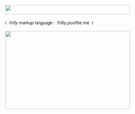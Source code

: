 <img width="400" height="30" src="https://middlepot.com/img/lacey.png">\
  \
 ‌ ‌ ‌ ‌ ‌ ‌ ‌꒰ ‌ 𝑓𝑟𝑖𝑙𝑙𝑦 𝑚𝑎𝑟𝑘𝑢𝑝 𝑙𝑎𝑛𝑔𝑢𝑎𝑔𝑒 : ‌ frilly.pooftie.me ‌ ꒱\
  \
<a href="https://frilly.pooftie.me"><img width="400" height="250" src="https://middlepot.com/img/frilly.jpg"></a>
